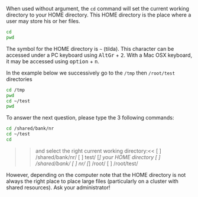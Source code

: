 When used without argument, the `cd` command will set the current working directory to your HOME directory. 
This HOME directory is the place where a user may store his or her files. 

```bash
cd 
pwd
```

The symbol for the HOME directory is `~` (tilda). This character can be accessed under a PC keyboard using <kbd>AltGr</kbd> + <kbd>2</kbd>. With a Mac OSX keyboard, it may be accessed using <kbd>option</kbd> + <kbd>n</kbd>. 

In the example below we successively go to the `/tmp` then `/root/test` directories

```bash
cd /tmp
pwd
cd ~/test
pwd
```



To answer the next question, please type the 3 following commands:

```bash
cd /shared/bank/nr
cd ~/test
cd
```
>>and select the right current working directory:<<
[ ] /shared/bank/nr/
[ ] test/
[*] your HOME directory
[ ] /shared/bank/
[ ] nr/
[*] /root/
[ ] /root/test/



However, depending on the computer note that the HOME directory is not always the right place to place large files (particularly on a cluster with shared resources). 
Ask your administrator!
